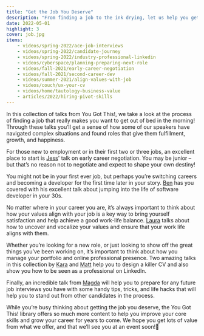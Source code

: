 ```yaml
---
title: "Get the Job You Deserve"
description: "From finding a job to the ink drying, let us help you get a better job!"
date: 2022-05-01
highlight: 3
cover: job.jpg
items:
    - videos/spring-2022/ace-job-interviews
    - videos/spring-2022/candidate-journey
    - videos/spring-2022/industry-professional-linkedin
    - videos/cyberspace/planning-preparing-next-role
    - videos/fall-2021/early-career-negotiation
    - videos/fall-2021/second-career-dev
    - videos/summer-2021/align-values-with-job
    - videos/couch/ux-your-cv
    - videos/home/tautology-business-value
    - articles/2022/hiring-pivot-skills
---
```


In this collection of talks from You Got This!, we take a look at the process of finding a job that really makes you want to get out of bed in the morning! Through these talks you’ll get a sense of how some of our speakers have navigated complex situations and found roles that give them fulfillment, growth, and happiness.

For those new to employment or in their first two or three jobs, an excellent place to start is [Jess](/people/jess-rose)' talk on early career negotiation. You may be junior – but that’s no reason not to negotiate and expect to shape your own destiny!

<library-item path="videos/fall-2021/early-career-negotiation"></library-item>

You might not be in your first ever job, but perhaps you’re switching careers and becoming a developer for the first time later in your story. [Ben](/people/ben-greenberg) has you covered with his excellent talk about jumping into the life of software developer in your 30s.

<library-item path="videos/fall-2021/second-career-dev"></library-item>

No matter where in your career you are, it’s always important to think about how your values align with your job is a key way to bring yourself satisfaction and help achieve a good work-life balance. [Laura](/people/laura-morinigo) talks about how to uncover and vocalize your values and ensure that your work life aligns with them.

<library-item path="videos/summer-2021/align-values-with-job"></library-item>

Whether you’re looking for a new role, or just looking to show off the great things you’ve been working on, it’s important to think about how you manage your portfolio and online professional presence. Two amazing talks in this collection by [Kara](/people/kara-dennison) and [Matt](/people/matt-rose) help you to design a killer CV and also show you how to be seen as a professional on LinkedIn.

<library-item path="videos/couch/ux-your-cv" item-class="mb-8"></library-item>
<library-item path="videos/spring-2022/industry-professional-linkedin"></library-item>

Finally, an incredible talk from [Magda](/people/magda-miu) will help you to prepare for any future job interviews you have with some handy tips, tricks, and life hacks that will help you to stand out from other candidates in the process.

<library-item path="videos/spring-2022/ace-job-interviews"></library-item>

While you’re busy thinking about getting the job you deserve, the You Got This! library offers so much more content to help you improve your core skills and grow your career for years to come. We hope you get lots of value from what we offer, and that we’ll see you at an event soon!
